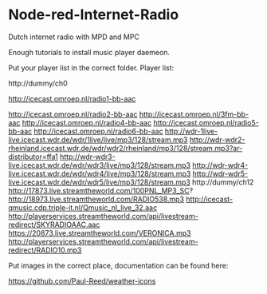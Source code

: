 # Node-red-Internet-Radio
Dutch internet radio with MPD and MPC

Enough tutorials to install music player daemeon.

Put your player list in the correct folder. Player list:

http://dummy/ch0

http://icecast.omroep.nl/radio1-bb-aac

http://icecast.omroep.nl/radio2-bb-aac
http://icecast.omroep.nl/3fm-bb-aac
http://icecast.omroep.nl/radio4-bb-aac
http://icecast.omroep.nl/radio5-bb-aac
http://icecast.omroep.nl/radio6-bb-aac
http://wdr-1live-live.icecast.wdr.de/wdr/1live/live/mp3/128/stream.mp3
http://wdr-wdr2-rheinland.icecast.wdr.de/wdr/wdr2/rheinland/mp3/128/stream.mp3?ar-distributor=ffa1
http://wdr-wdr3-live.icecast.wdr.de/wdr/wdr3/live/mp3/128/stream.mp3
http://wdr-wdr4-live.icecast.wdr.de/wdr/wdr4/live/mp3/128/stream.mp3
http://wdr-wdr5-live.icecast.wdr.de/wdr/wdr5/live/mp3/128/stream.mp3
http://dummy/ch12
http://17873.live.streamtheworld.com/100PNL_MP3_SC?
http://18973.live.streamtheworld.com/RADIO538.mp3
http://icecast-qmusic.cdp.triple-it.nl/Qmusic_nl_live_32.aac
http://playerservices.streamtheworld.com/api/livestream-redirect/SKYRADIOAAC.aac
https://20873.live.streamtheworld.com/VERONICA.mp3
http://playerservices.streamtheworld.com/api/livestream-redirect/RADIO10.mp3

Put images in the correct place, documentation can be found here:

https://github.com/Paul-Reed/weather-icons
